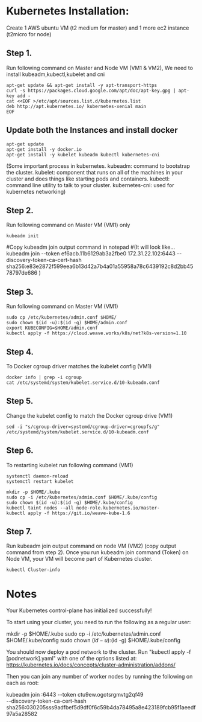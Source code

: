 # Kubernetes Installation:
 Create 1 AWS ubuntu VM (t2 medium for master) and 1 more ec2 instance (t2micro for node)

## Step 1.
 Run following command on Master and Node VM (VM1 & VM2), We need to install kubeadm,kubectl,kubelet and cni

```
apt-get update && apt-get install -y apt-transport-https
curl -s https://packages.cloud.google.com/apt/doc/apt-key.gpg | apt-key add -
cat <<EOF >/etc/apt/sources.list.d/kubernetes.list
deb http://apt.kubernetes.io/ kubernetes-xenial main
EOF
```

## Update both the Instances and install docker
```
apt-get update
apt-get install -y docker.io
apt-get install -y kubelet kubeadm kubectl kubernetes-cni

```

(Some important process in kubernetes.
kubeadm: command to bootstrap the cluster.
kubelet: component that runs on all of the machines in your cluster and does things like starting pods and containers.
kubectl: command line utility to talk to your cluster.
kubernetes-cni: used for kubernetes networking)


## Step 2. 
Run following command on Master VM (VM1) only
```
kubeadm init

```
#Copy kubeadm join output command in notepad
#(It will look like... kubeadm join --token ef6acb.11b6129ab3a2fbe0 172.31.22.102:6443 --discovery-token-ca-cert-hash sha256:e83e2872f599eea6b13d42a7b4a01a55958a78c6439192c8d2bb4578797de686 )

## Step 3.
Run following command on Master VM (VM1)
```
sudo cp /etc/kubernetes/admin.conf $HOME/
sudo chown $(id -u):$(id -g) $HOME/admin.conf
export KUBECONFIG=$HOME/admin.conf
kubectl apply -f https://cloud.weave.works/k8s/net?k8s-version=1.10
```

## Step 4.
To Docker cgroup driver matches the kubelet config (VM1)
```
docker info | grep -i cgroup
cat /etc/systemd/system/kubelet.service.d/10-kubeadm.conf
```

## Step 5.
Change the kubelet config to match the Docker cgroup drive (VM1)
```
sed -i "s/cgroup-driver=systemd/cgroup-driver=cgroupfs/g" /etc/systemd/system/kubelet.service.d/10-kubeadm.conf
```

## Step 6.
To restarting kubelet run following command (VM1)
```
systemctl daemon-reload
systemctl restart kubelet

mkdir -p $HOME/.kube
sudo cp -i /etc/kubernetes/admin.conf $HOME/.kube/config
sudo chown $(id -u):$(id -g) $HOME/.kube/config
kubectl taint nodes --all node-role.kubernetes.io/master-
kubectl apply -f https://git.io/weave-kube-1.6
```
## Step 7.
Run kubeadm join output command on node VM (VM2) (copy output command from step 2).
   Once you run kubeadm join command (Token) on Node VM, your VM will become part of Kubernetes cluster.

```
kubectl Cluster-info

```



# Notes 

Your Kubernetes control-plane has initialized successfully!

To start using your cluster, you need to run the following as a regular user:

  mkdir -p $HOME/.kube
  sudo cp -i /etc/kubernetes/admin.conf $HOME/.kube/config
  sudo chown $(id -u):$(id -g) $HOME/.kube/config

You should now deploy a pod network to the cluster.
Run "kubectl apply -f [podnetwork].yaml" with one of the options listed at:
  https://kubernetes.io/docs/concepts/cluster-administration/addons/

Then you can join any number of worker nodes by running the following on each as root:

kubeadm join <ip>:6443 --token ctu9ew.ogotsrgmvtg2qf49 \
    --discovery-token-ca-cert-hash sha256:030205sss9adfbef5d9df0f6c59b4da78495a8e423189fcb95f1aeedf97a5a28582


